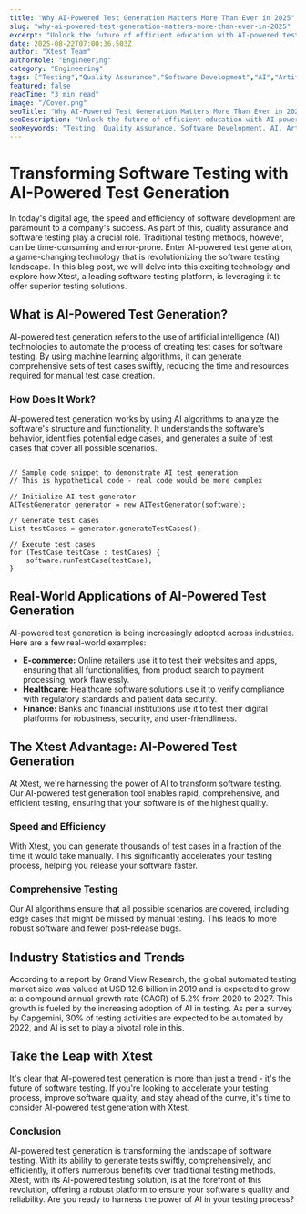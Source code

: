 ```yaml
---
title: "Why AI-Powered Test Generation Matters More Than Ever in 2025"
slug: "why-ai-powered-test-generation-matters-more-than-ever-in-2025"
excerpt: "Unlock the future of efficient education with AI-powered test generation! Delve into how artificial intelligence is revolutionizing test-making, enhancing personalization, and bolstering student performance. Dont miss out on how you can harness this cutting-edge technology to transform learning and assessment."
date: 2025-08-22T07:00:36.503Z
author: "Xtest Team"
authorRole: "Engineering"
category: "Engineering"
tags: ["Testing","Quality Assurance","Software Development","AI","Artificial Intelligence"]
featured: false
readTime: "3 min read"
image: "/Cover.png"
seoTitle: "Why AI-Powered Test Generation Matters More Than Ever in 2025"
seoDescription: "Unlock the future of efficient education with AI-powered test generation! Delve into how artificial intelligence is revolutionizing test-making, enhancing personalization, and bolstering student performance. Dont miss out on how you can harness this cutting-edge technology to transform learning and assessment."
seoKeywords: "Testing, Quality Assurance, Software Development, AI, Artificial Intelligence"
---
```


# Transforming Software Testing with AI-Powered Test Generation

In today's digital age, the speed and efficiency of software development are paramount to a company's success. As part of this, quality assurance and software testing play a crucial role. Traditional testing methods, however, can be time-consuming and error-prone. Enter AI-powered test generation, a game-changing technology that is revolutionizing the software testing landscape. In this blog post, we will delve into this exciting technology and explore how Xtest, a leading software testing platform, is leveraging it to offer superior testing solutions.

## What is AI-Powered Test Generation?

AI-powered test generation refers to the use of artificial intelligence (AI) technologies to automate the process of creating test cases for software testing. By using machine learning algorithms, it can generate comprehensive sets of test cases swiftly, reducing the time and resources required for manual test case creation.

### How Does It Work?

AI-powered test generation works by using AI algorithms to analyze the software's structure and functionality. It understands the software's behavior, identifies potential edge cases, and generates a suite of test cases that cover all possible scenarios.

```

// Sample code snippet to demonstrate AI test generation
// This is hypothetical code - real code would be more complex

// Initialize AI test generator
AITestGenerator generator = new AITestGenerator(software);

// Generate test cases
List testCases = generator.generateTestCases();

// Execute test cases
for (TestCase testCase : testCases) {
    software.runTestCase(testCase);
}
```

## Real-World Applications of AI-Powered Test Generation

AI-powered test generation is being increasingly adopted across industries. Here are a few real-world examples:

*   **E-commerce:** Online retailers use it to test their websites and apps, ensuring that all functionalities, from product search to payment processing, work flawlessly.
*   **Healthcare:** Healthcare software solutions use it to verify compliance with regulatory standards and patient data security.
*   **Finance:** Banks and financial institutions use it to test their digital platforms for robustness, security, and user-friendliness.

## The Xtest Advantage: AI-Powered Test Generation

At Xtest, we're harnessing the power of AI to transform software testing. Our AI-powered test generation tool enables rapid, comprehensive, and efficient testing, ensuring that your software is of the highest quality.

### Speed and Efficiency

With Xtest, you can generate thousands of test cases in a fraction of the time it would take manually. This significantly accelerates your testing process, helping you release your software faster.

### Comprehensive Testing

Our AI algorithms ensure that all possible scenarios are covered, including edge cases that might be missed by manual testing. This leads to more robust software and fewer post-release bugs.

## Industry Statistics and Trends

According to a report by Grand View Research, the global automated testing market size was valued at USD 12.6 billion in 2019 and is expected to grow at a compound annual growth rate (CAGR) of 5.2% from 2020 to 2027. This growth is fueled by the increasing adoption of AI in testing. As per a survey by Capgemini, 30% of testing activities are expected to be automated by 2022, and AI is set to play a pivotal role in this.

## Take the Leap with Xtest

It's clear that AI-powered test generation is more than just a trend - it's the future of software testing. If you're looking to accelerate your testing process, improve software quality, and stay ahead of the curve, it's time to consider AI-powered test generation with Xtest.

### Conclusion

AI-powered test generation is transforming the landscape of software testing. With its ability to generate tests swiftly, comprehensively, and efficiently, it offers numerous benefits over traditional testing methods. Xtest, with its AI-powered testing solution, is at the forefront of this revolution, offering a robust platform to ensure your software's quality and reliability. Are you ready to harness the power of AI in your testing process?